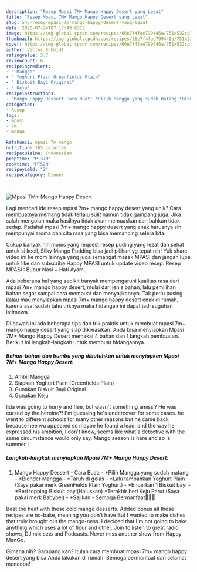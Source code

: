 ```yaml
---
description: "Resep Mpasi 7M+ Mango Happy Desert yang Lezat"
title: "Resep Mpasi 7M+ Mango Happy Desert yang Lezat"
slug: 545-resep-mpasi-7m-mango-happy-desert-yang-lezat
date: 2020-07-24T07:17:43.637Z
image: https://img-global.cpcdn.com/recipes/66e7f4fae799446a/751x532cq70/mpasi-7m-mango-happy-desert-foto-resep-utama.jpg
thumbnail: https://img-global.cpcdn.com/recipes/66e7f4fae799446a/751x532cq70/mpasi-7m-mango-happy-desert-foto-resep-utama.jpg
cover: https://img-global.cpcdn.com/recipes/66e7f4fae799446a/751x532cq70/mpasi-7m-mango-happy-desert-foto-resep-utama.jpg
author: Victor Schmidt
ratingvalue: 3.7
reviewcount: 6
recipeingredient:
- " Mangga"
- " Yoghurt Plain Greenfields Plain"
- " Biskuit Bayi Original"
- " Keju"
recipeinstructions:
- "Mango Happy Dessert Cara Buat: *Pilih Mangga yang sudah matang *Blender Mangga *Taruh di gelas *Lalu tambahkan Yoghurt Plain (Saya pakai merk GreenFields Plain Yoghurt) *Encerkan 1 Biskuit bayi *Beri topping Biskuit bayi(Haluskan) *Terakhir beri Keju Parut (Saya pakai merk Babybel) *Sajikan Semoga Bermanfaat🙏🏻😇"
categories:
- Resep
tags:
- mpasi
- 7m
- mango

katakunci: mpasi 7m mango 
nutrition: 165 calories
recipecuisine: Indonesian
preptime: "PT37M"
cooktime: "PT52M"
recipeyield: "2"
recipecategory: Dinner

---
```



![Mpasi 7M+ Mango Happy Desert](https://img-global.cpcdn.com/recipes/66e7f4fae799446a/751x532cq70/mpasi-7m-mango-happy-desert-foto-resep-utama.jpg)

Lagi mencari ide resep mpasi 7m+ mango happy desert yang unik? Cara membuatnya memang tidak terlalu sulit namun tidak gampang juga. Jika salah mengolah maka hasilnya tidak akan memuaskan dan bahkan tidak sedap. Padahal mpasi 7m+ mango happy desert yang enak harusnya sih mempunyai aroma dan cita rasa yang bisa memancing selera kita.

Cukup banyak nih moms yang request resep puding yang lezat dan sehat untuk si kecil, Silky Mango Pudding bisa jadi pilihan yg tepat nih! Yuk share video ini ke mom lainnya yang juga semangat masak MPASI dan jangan lupa untuk like dan subscribe Happy MPASI untuk update video resep. Resep MPASI : Bubur Nasi + Hati Ayam.

Ada beberapa hal yang sedikit banyak mempengaruhi kualitas rasa dari mpasi 7m+ mango happy desert, mulai dari jenis bahan, lalu pemilihan bahan segar sampai cara membuat dan menyajikannya. Tak perlu pusing kalau mau menyiapkan mpasi 7m+ mango happy desert enak di rumah, karena asal sudah tahu triknya maka hidangan ini dapat jadi suguhan istimewa.


Di bawah ini ada beberapa tips dan trik praktis untuk membuat mpasi 7m+ mango happy desert yang siap dikreasikan. Anda bisa menyiapkan Mpasi 7M+ Mango Happy Desert memakai 4 bahan dan 1 langkah pembuatan. Berikut ini langkah-langkah untuk membuat hidangannya.

<!--inarticleads1-->

##### Bahan-bahan dan bumbu yang dibutuhkan untuk menyiapkan Mpasi 7M+ Mango Happy Desert:

1. Ambil  Mangga
1. Siapkan  Yoghurt Plain (Greenfields Plain)
1. Gunakan  Biskuit Bayi Original
1. Gunakan  Keju


Iida was going to hurry and flee, but wasn&#39;t something amiss.? He was cursed by the heroine?! I&#39;m guessing he&#39;s undercover for some cases. he went to different schools for many other reasons but he came back because hee wu appeared so maybe he found a lead. and the way he expressed his ambition, I don&#39;t know, seems like what a detective with the same circumstance would only say. Mango season is here and so is summer ! 

<!--inarticleads2-->

##### Langkah-langkah menyiapkan Mpasi 7M+ Mango Happy Desert:

1. Mango Happy Dessert - Cara Buat: - *Pilih Mangga yang sudah matang - *Blender Mangga - *Taruh di gelas - *Lalu tambahkan Yoghurt Plain (Saya pakai merk GreenFields Plain Yoghurt) - *Encerkan 1 Biskuit bayi - *Beri topping Biskuit bayi(Haluskan) *Terakhir beri Keju Parut (Saya pakai merk Babybel) - *Sajikan - Semoga Bermanfaat🙏🏻😇


Beat the heat with these cold mango desserts. Added bonus all these recipes are no-bake, meaning you don&#39;t have But I wanted to make dishes that truly brought out the mango-ness. I decided that I&#39;m not going to bake anything which uses a lot of flour and other. Join to listen to great radio shows, DJ mix sets and Podcasts. Never miss another show from Happy ManGo. 

Gimana nih? Gampang kan? Itulah cara membuat mpasi 7m+ mango happy desert yang bisa Anda lakukan di rumah. Semoga bermanfaat dan selamat mencoba!
